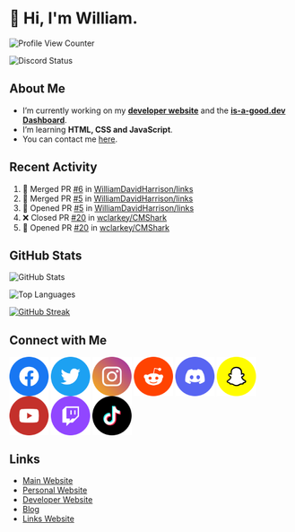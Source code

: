 # 👋 Hi, I'm William.
![Profile View Counter](https://komarev.com/ghpvc/?username=williamdavidharrison&color=blue&style=for-the-badge)

![Discord Status](https://dcbadge.vercel.app/api/shield/853158265466257448?theme=discord-inverted)

## About Me
- I’m currently working on my **[developer website](https://williamharrison.dev)** and the **[is-a-good.dev Dashboard](https://github.com/is-a-good-dev/dashboard)**.
- I’m learning **HTML, CSS and JavaScript**.
- You can contact me [here](mailto:william@williamharrison.dev).

## Recent Activity
<!--START_SECTION:activity-->
1. 🎉 Merged PR [#6](https://github.com/WilliamDavidHarrison/links/pull/6) in [WilliamDavidHarrison/links](https://github.com/WilliamDavidHarrison/links)
2. 🎉 Merged PR [#5](https://github.com/WilliamDavidHarrison/links/pull/5) in [WilliamDavidHarrison/links](https://github.com/WilliamDavidHarrison/links)
3. 💪 Opened PR [#5](https://github.com/WilliamDavidHarrison/links/pull/5) in [WilliamDavidHarrison/links](https://github.com/WilliamDavidHarrison/links)
4. ❌ Closed PR [#20](https://github.com/wclarkey/CMShark/pull/20) in [wclarkey/CMShark](https://github.com/wclarkey/CMShark)
5. 💪 Opened PR [#20](https://github.com/wclarkey/CMShark/pull/20) in [wclarkey/CMShark](https://github.com/wclarkey/CMShark)
<!--END_SECTION:activity-->

## GitHub Stats
![GitHub Stats](https://github-readme-stats.api.williamharrison.dev/api?username=williamdavidharrison&theme=algolia&show_icons=true&border_radius=8&count_private=true&include_all_commits=true)

![Top Languages](https://github-readme-stats.api.williamharrison.dev/api/top-langs/?username=williamdavidharrison&theme=algolia&layout=compact&border_radius=8)

[![GitHub Streak](https://wh-github-readme-streak-stats.herokuapp.com/?user=WilliamDavidHarrison&theme=dark)](https://git.io/streak-stats)

## Connect with Me
<a href="https://www.facebook.com/wdharrison09"><img align="center" src="assets/facebook.png" height="70" width="70" /></a>
<a href="https://twitter.com/wdharrison09"><img align="center" src="assets/twitter.png" height="70" width="70" /></a>
<a href="https://www.instagram.com/wdharrison09"><img align="center" src="assets/instagram.png" height="70" width="70" /></a>
<a href="https://www.reddit.com/u/williamdavidharrison"><img align="center" src="assets/reddit.png" height="70" width="70" /></a>
<a href="https://discord.com/users/853158265466257448"><img align="center" src="assets/discord.png" height="70" width="70" /></a>
<a href="https://snapchat.com/add/wdharrison09"><img align="center" src="assets/snapchat.png" height="70" width="70" /></a>
<a href="https://www.youtube.com/channel/UCzHwrpKSSMcnt-srjRqQqjg"><img align="center" src="assets/youtube.png" height="70" width="70" /></a>
<a href="https://www.twitch.tv/WDHarrison09"><img align="center" src="assets/twitch.png" height="70" width="70" /></a>
<a href="https://www.tiktok.com/@WDHarrison09"><img align="center" src="assets/tiktok.png" height="70" width="70" /></a>

## Links
* [Main Website](https://williamharrison.xyz)
* [Personal Website](https://william.net.au)
* [Developer Website](https://williamharrison.dev)
* [Blog](https://www.williamharrison.blog)
* [Links Website](https://williamharrison.me)
